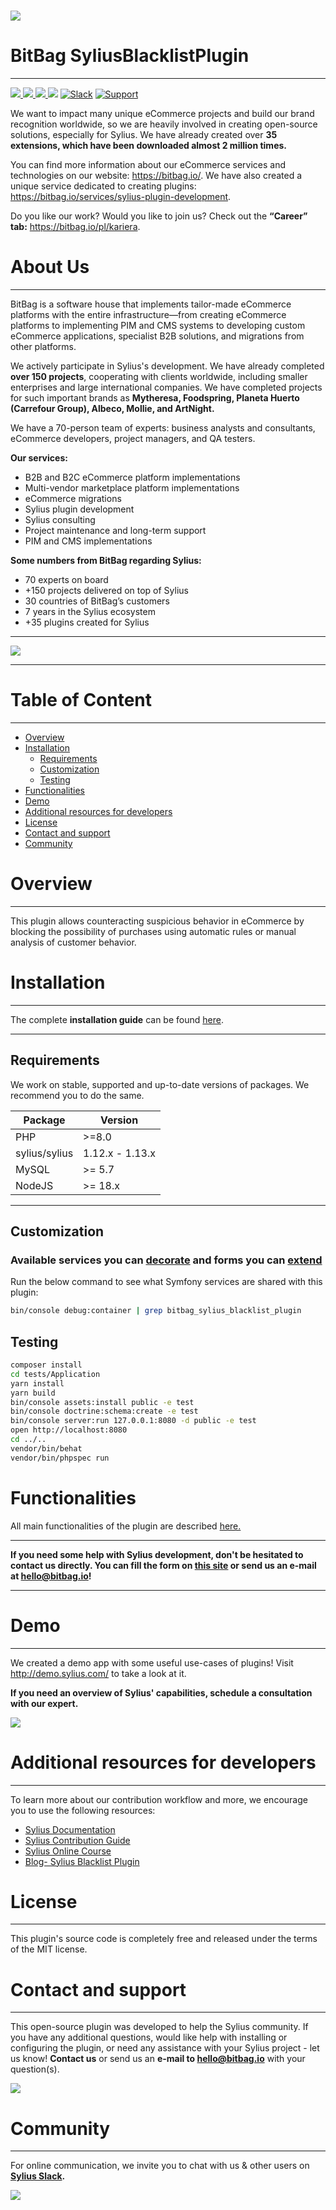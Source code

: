 # [![](https://bitbag.io/wp-content/uploads/2021/05/Blacklist.png)](https://bitbag.io/contact-us/?utm_source=github&utm_medium=referral&utm_campaign=plugins_blacklist)

# BitBag SyliusBlacklistPlugin

----

[ ![](https://img.shields.io/packagist/l/bitbag/blacklist-plugin.svg) ](https://packagist.org/packages/bitbag/blacklist-plugin "License")
[ ![](https://img.shields.io/packagist/v/bitbag/product-bundle-plugin.svg) ](https://packagist.org/packages/bitbag/blacklist-plugin "Version")
[ ![](https://img.shields.io/github/actions/workflow/status/BitBagCommerce/SyliusBlacklistPlugin/build.yml?branch=main) ](https://github.com/BitBagCommerce/SyliusBlacklistPlugin/actions "Build status")
[ ![](https://poser.pugx.org/bitbag/blacklist-plugin/downloads)](https://packagist.org/packages/bitbag/blacklist-plugin "Total Downloads")
[ ![Slack](https://img.shields.io/badge/community%20chat-slack-FF1493.svg)](http://sylius-devs.slack.com)
[ ![Support](https://img.shields.io/badge/support-contact%20author-blue])](https://bitbag.io/contact-us/?utm_source=github&utm_medium=referral&utm_campaign=plugins_blacklist)

We want to impact many unique eCommerce projects and build our brand recognition worldwide, so we are heavily involved in creating open-source solutions, especially for Sylius. We have already created over **35 extensions, which have been downloaded almost 2 million times.**

You can find more information about our eCommerce services and technologies on our website: https://bitbag.io/. We have also created a unique service dedicated to creating plugins: https://bitbag.io/services/sylius-plugin-development. 

Do you like our work? Would you like to join us? Check out the **“Career” tab:** https://bitbag.io/pl/kariera. 




# About Us 
---

BitBag is a software house that implements tailor-made eCommerce platforms with the entire infrastructure—from creating eCommerce platforms to implementing PIM and CMS systems to developing custom eCommerce applications, specialist B2B solutions, and migrations from other platforms.

We actively participate in Sylius's development. We have already completed **over 150 projects**, cooperating with clients worldwide, including smaller enterprises and large international companies. We have completed projects for such important brands as **Mytheresa, Foodspring, Planeta Huerto (Carrefour Group), Albeco, Mollie, and ArtNight.**

We have a 70-person team of experts: business analysts and consultants, eCommerce developers, project managers, and QA testers.

**Our services:**
* B2B and B2C eCommerce platform implementations
* Multi-vendor marketplace platform implementations
* eCommerce migrations
* Sylius plugin development
* Sylius consulting
* Project maintenance and long-term support
* PIM and CMS implementations

**Some numbers from BitBag regarding Sylius:**
* 70 experts on board 
* +150 projects delivered on top of Sylius
* 30 countries of BitBag’s customers
* 7 years in the Sylius ecosystem
* +35 plugins created for Sylius

---
[![](https://bitbag.io/wp-content/uploads/2024/09/badges-sylius.png)](https://bitbag.io/contact-us/?utm_source=github&utm_medium=referral&utm_campaign=plugins_blacklist)

---

# Table of Content

***

* [Overview](#overview)
* [Installation](#installation)
  * [Requirements](#requirements)
  * [Customization](#customization)
  * [Testing](#testing)
* [Functionalities](#functionalities)
* [Demo](#demo)
* [Additional resources for developers](#additional-resources-for-developers)
* [License](#license)
* [Contact and support](#contact-and-support)
* [Community](#community)


# Overview
----

This plugin allows counteracting suspicious behavior in eCommerce by blocking the possibility of purchases using automatic rules or manual analysis of customer behavior.

# Installation
--- 
The complete **installation guide** can be found [here](doc/installation.md).

---
## Requirements

We work on stable, supported and up-to-date versions of packages. We recommend you to do the same.

| Package       | Version         |
|---------------|-----------------|
| PHP           | \>=8.0          |
| sylius/sylius | 1.12.x - 1.13.x |
| MySQL         | \>= 5.7         |
| NodeJS        | \>= 18.x        |

----
## Customization

### Available services you can [decorate](https://symfony.com/doc/current/service_container/service_decoration.html) and forms you can [extend](http://symfony.com/doc/current/form/create_form_type_extension.html)

Run the below command to see what Symfony services are shared with this plugin:
```bash
bin/console debug:container | grep bitbag_sylius_blacklist_plugin
```

## Testing

```bash
composer install
cd tests/Application
yarn install
yarn build
bin/console assets:install public -e test
bin/console doctrine:schema:create -e test
bin/console server:run 127.0.0.1:8080 -d public -e test
open http://localhost:8080
cd ../..
vendor/bin/behat
vendor/bin/phpspec run
```
# Functionalities

All main functionalities of the plugin are described [here.](doc/functionalities.md)

---

**If you need some help with Sylius development, don't be hesitated to contact us directly. You can fill the form on [this site](https://bitbag.io/contact-us/?utm_source=github&utm_medium=referral&utm_campaign=plugins_blacklist) or send us an e-mail at hello@bitbag.io!**

---
# Demo 

---
We created a demo app with some useful use-cases of plugins! Visit http://demo.sylius.com/ to take a look at it.

**If you need an overview of Sylius' capabilities, schedule a consultation with our expert.**

[![](https://bitbag.io/wp-content/uploads/2020/10/button_free_consulatation-1.png)](https://bitbag.io/contact-us/?utm_source=github&utm_medium=referral&utm_campaign=plugins_blacklist)

# Additional resources for developers

---
To learn more about our contribution workflow and more, we encourage you to use the following resources:
* [Sylius Documentation](https://docs.sylius.com/en/latest/)
* [Sylius Contribution Guide](https://docs.sylius.com/en/latest/contributing/)
* [Sylius Online Course](https://sylius.com/online-course/)
* [Blog- Sylius Blacklist Plugin](https://bitbag.io/blog/fraud-prevention-in-sylius-sylius-blacklist-plugin)


# License
---

This plugin's source code is completely free and released under the terms of the MIT license.

[//]: # (These are reference links used in the body of this note and get stripped out when the markdown processor does its job. There is no need to format nicely because it shouldn't be seen.)

# Contact and support
---
This open-source plugin was developed to help the Sylius community. If you have any additional questions, would like help with installing or configuring the plugin, or need any assistance with your Sylius project - let us know! **Contact us** or send us an **e-mail to hello@bitbag.io** with your question(s).

[![](https://bitbag.io/wp-content/uploads/2020/10/button-contact.png)](https://bitbag.io/contact-us/?utm_source=github&utm_medium=referral&utm_campaign=plugins_blacklist)

# Community
---- 

For online communication, we invite you to chat with us & other users on **[Sylius Slack](https://sylius-devs.slack.com/).**

[![](https://bitbag.io/wp-content/uploads/2024/09/badges-partners.png)](https://bitbag.io/contact-us/?utm_source=github&utm_medium=referral&utm_campaign=plugins_blacklist)
